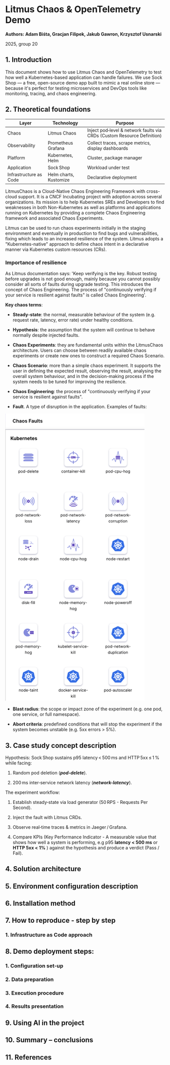 # Litmus Chaos & OpenTelemetry Demo

**Authors: Adam Biśta, Gracjan Filipek, Jakub Gawron, Krzysztof Usnarski**

2025, group 20

## 1. Introduction

This document shows how to use Litmus Chaos and OpenTelemetry to test how well a Kubernetes-based application can handle failures. We use Sock Shop — a free, open-source demo app built to mimic a real online store — because it's perfect for testing microservices and DevOps tools like monitoring, tracing, and chaos engineering.

## 2. Theoretical foundations

| Layer | Technology | Purpose |
| --- | --- | --- |
| Chaos | Litmus Chaos | Inject pod‑level & network faults via CRDs (Custom Resource Definition) |
| Observability | Prometheus Grafana | Collect traces, scrape metrics, display dashboards |
| Platform | Kubernetes, Helm | Cluster, package manager |
| Application | Sock Shop | Workload under test |
| Infrastructure as Code | Helm charts, Kustomize | Declarative deployment |

LitmusChaos is a Cloud-Native Chaos Engineering Framework with cross-cloud support. It is a CNCF Incubating project with adoption across several organizations. Its mission is to help Kubernetes SREs and Developers to find weaknesses in both Non-Kubernetes as well as platforms and applications running on Kubernetes by providing a complete Chaos Engineering framework and associated Chaos Experiments.

Litmus can be used to run chaos experiments initially in the staging environment and eventually in production to find bugs and vulnerabilities, fixing which leads to an increased resilience of the system. Litmus adopts a "Kubernetes-native" approach to define chaos intent in a declarative manner via Kubernetes custom resources (CRs).

### Importance of resilience
As Litmus documentation says: 'Keep verifying is the key. Robust testing before upgrades is not good enough, mainly because you cannot possibly consider all sorts of faults during upgrade testing. This introduces the concept of Chaos Engineering. The process of "continuously verifying if your service is resilient against faults" is called Chaos Engineering'.

**Key chaos terms**:

- **Steady‑state**: the normal, measurable behaviour of the system (e.g. request rate, latency, error rate) under healthy conditions.

- **Hypothesis**: the assumption that the system will continue to behave normally despite injected faults.

- **Chaos Experiments**: they are fundamental units within the LitmusChaos architecture. Users can choose between readily available chaos experiments or create new ones to construct a required Chaos Scenario.

- **Chaos Scenario**: more than a simple chaos experiment. It supports the user in defining the expected result, observing the result, analysing the overall system behaviour, and in the decision-making process if the system needs to be tuned for improving the resilience.

- **Chaos Engineering**: the process of "continuously verifying if your service is resilient against faults".

- **Fault**. A type of disruption in the application. Examples of faults:

![Chaos faults image](./chaos-faults-image.png)

- **Blast radius**: the scope or impact zone of the experiment (e.g. one pod, one service, or full namespace).

- **Abort criteria**: predefined conditions that will stop the experiment if the system becomes unstable (e.g. 5xx errors > 5%).

## 3. Case study concept description

Hypothesis: Sock Shop sustains p95 latency < 500 ms and HTTP 5xx ≤ 1 % while facing:

1. Random pod deletion (***pod-delete***).

2. 200 ms inter‑service network latency (***network-latency***).

The experiment workflow:

1. Establish steady‑state via load generator (50 RPS - Requests Per Second).

2. Inject the fault with Litmus CRDs.

3. Observe real‑time traces & metrics in Jaeger / Grafana.

4. Compare KPIs (Key Performance Indicator - A measurable value that shows how well a system is performing, e.g p95 **latency < 500 ms** or  **HTTP 5xx < 1%** )  against the hypothesis and produce a verdict (Pass / Fail).

## 4. Solution architecture

## 5. Environment configuration description

## 6. Installation method

## 7. How to reproduce - step by step

### 1. Infrastructure as Code approach

## 8. Demo deployment steps:

### 1. Configuration set-up

### 2. Data preparation

### 3. Execution procedure

### 4. Results presentation

## 9. Using AI in the project

## 10. Summary – conclusions

## 11. References